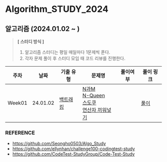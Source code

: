 # Algorithm_STUDY_2024

## 알고리즘 (2024.01.02 ~ )

> **[ 스터디 방식 ]**
>
> 1. 알고리즘 스터디는 평일 매일마다 1문제씩 푼다.
> 2. 각자 문제 풀이 후 스터디 모임 때 코드 리뷰를 진행한다.
>

|          주차          |    날짜      |기출 유형                                                    | 문제명                                                      | 풀이여부 |       풀이 링크         |
| --------------- | --------------- | ------------------------------------------------------------ | ------------------------------------------------------------ | :--------: | -------- |
| Week01 | 24.01.02<br /> |[백트래킹](https://www.acmicpc.net/step/34)                                          | [N과M](https://www.acmicpc.net/problem/15649)<br />[N-Queen](https://www.acmicpc.net/problem/9663)<br />[스도쿠](https://www.acmicpc.net/problem/2580)<br />[연산자 끼워넣기](https://www.acmicpc.net/problem/14888) | <br />        | <a href="./Week01">풀이</a> |

### REFERENCE
- https://github.com/Seongho0503/Algo_Study
- https://github.com/ellynhan/challenge100-codingtest-study
- https://github.com/CodeTest-StudyGroup/Code-Test-Study
